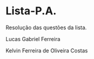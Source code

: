 # Lista-P.A.
Resolução das questões da lista.


Lucas Gabriel Ferreira

Kelvin Ferreira de Oliveira Costas
